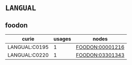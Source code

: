 # `LANGUAL`

## foodon

| curie         |   usages | nodes                                                     |
|---------------|----------|-----------------------------------------------------------|
| LANGUAL:C0195 |        1 | [FOODON:00001216](https://bioregistry.io/FOODON:00001216) |
| LANGUAL:C0220 |        1 | [FOODON:03301343](https://bioregistry.io/FOODON:03301343) |

